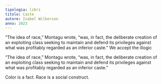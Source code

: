 ```yaml
---
tipologia: libri
titolo: Caste
autore: Isabel Wilkerson
anno: 2023
---
```


“The idea of race,” Montagu wrote, “was, in fact, the deliberate creation of an exploiting class seeking to maintain and defend its privileges against what was profitably regarded as an inferior caste.” We accept the illogic

“The idea of race,” Montagu wrote, “was, in fact, the deliberate creation of an exploiting class seeking to maintain and defend its privileges against what was profitably regarded as an inferior caste.”

Color is a fact. Race is a social construct.
